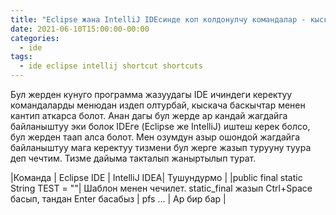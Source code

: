 ```yaml
---
title: "Eclipse жана IntelliJ IDEсинде коп колдонулчу командалар - кыскача баскычтар (shortcuts)"
date: 2021-06-10T15:00:00-00:00
categories:
  - ide
tags:
  - ide eclipse intellij shortcut shortcuts
---
```


Бул жерден кунуго программа жазуудагы IDE ичиндеги керектуу командаларды менюдан издеп олтурбай, кыскача баскычтар менен кантип аткарса болот. 
Анан дагы бул жерде ар кандай жагдайга байланыштуу эки болок IDEге (Eclipse же IntelliJ) иштеш керек болсо, бул жерден таап алса болот. 
Мен озумдун азыр ошондой жагдайга байланыштуу мага керектуу тизмени бул жерге жазып турууну туура деп чечтим. Тизме дайыма такталып жаныртылып турат.

|Команда | Eclipse IDE | IntelliJ IDEA| Тушундурмо |
|public final static String TEST = ""| Шаблон менен чечилет. static_final жазып Ctrl+Space басып, тандан Enter басабыз | pfs ... | Ар бир бар |
